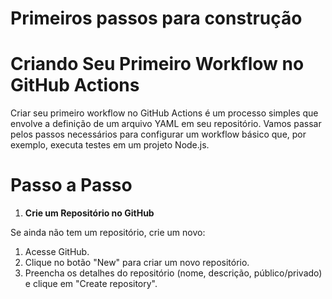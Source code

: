 # Primeiros passos para construção

# Criando Seu Primeiro Workflow no GitHub Actions

Criar seu primeiro workflow no GitHub Actions é um processo simples que envolve a definição de um arquivo YAML em seu repositório. Vamos passar pelos passos necessários para configurar um workflow básico que, por exemplo, executa testes em um projeto Node.js.

# Passo a Passo
1. **Crie um Repositório no GitHub**

Se ainda não tem um repositório, crie um novo:

1. Acesse GitHub.
2. Clique no botão "New" para criar um novo repositório.
3. Preencha os detalhes do repositório (nome, descrição, público/privado) e clique em "Create repository".
